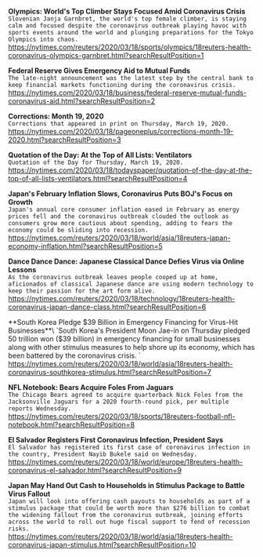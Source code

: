 **Olympics: World's Top Climber Stays Focused Amid Coronavirus Crisis**\
`Slovenian Janja Garnbret, the world's top female climber, is staying calm and focused despite the coronavirus outbreak playing havoc with sports events around the world and plunging preparations for the Tokyo Olympics into chaos.`\
https://nytimes.com/reuters/2020/03/18/sports/olympics/18reuters-health-coronavirus-olympics-garnbret.html?searchResultPosition=1

**Federal Reserve Gives Emergency Aid to Mutual Funds**\
`The late-night announcement was the latest step by the central bank to keep financial markets functioning during the coronavirus crisis.`\
https://nytimes.com/2020/03/18/business/federal-reserve-mutual-funds-coronavirus-aid.html?searchResultPosition=2

**Corrections: Month 19, 2020**\
`Corrections that appeared in print on Thursday, March 19, 2020.`\
https://nytimes.com/2020/03/18/pageoneplus/corrections-month-19-2020.html?searchResultPosition=3

**Quotation of the Day: At the Top of All Lists: Ventilators**\
`Quotation of the Day for Thursday, March 19, 2020.`\
https://nytimes.com/2020/03/18/todayspaper/quotation-of-the-day-at-the-top-of-all-lists-ventilators.html?searchResultPosition=4

**Japan's February Inflation Slows, Coronavirus Puts BOJ's Focus on Growth**\
`Japan's annual core consumer inflation eased in February as energy prices fell and the coronavirus outbreak clouded the outlook as consumers grow more cautious about spending, adding to fears the economy could be sliding into recession.`\
https://nytimes.com/reuters/2020/03/18/world/asia/18reuters-japan-economy-inflation.html?searchResultPosition=5

**Dance Dance Dance: Japanese Classical Dance Defies Virus via Online Lessons**\
`As the coronavirus outbreak leaves people cooped up at home, aficionados of classical Japanese dance are using modern technology to keep their passion for the art form alive. `\
https://nytimes.com/reuters/2020/03/18/technology/18reuters-health-coronavirus-japan-dance-class.html?searchResultPosition=6

**South Korea Pledge $39 Billion in Emergency Financing for Virus-Hit Businesses**\
`South Korea's President Moon Jae-in on Thursday pledged 50 trillion won ($39 billion) in emergency financing for small businesses along with other stimulus measures to help shore up its economy, which has been battered by the coronavirus crisis. `\
https://nytimes.com/reuters/2020/03/18/world/asia/18reuters-health-coronavirus-southkorea-stimulus.html?searchResultPosition=7

**NFL Notebook: Bears Acquire Foles From Jaguars**\
`The Chicago Bears agreed to acquire quarterback Nick Foles from the Jacksonville Jaguars for a 2020 fourth-round pick, per multiple reports Wednesday.`\
https://nytimes.com/reuters/2020/03/18/sports/18reuters-football-nfl-notebook.html?searchResultPosition=8

**El Salvador Registers First Coronavirus Infection, President Says**\
`El Salvador has registered its first case of coronavirus infection in the country, President Nayib Bukele said on Wednesday.`\
https://nytimes.com/reuters/2020/03/18/world/europe/18reuters-health-coronavirus-el-salvador.html?searchResultPosition=9

**Japan May Hand Out Cash to Households in Stimulus Package to Battle Virus Fallout**\
`Japan will look into offering cash payouts to households as part of a stimulus package that could be worth more than $276 billion to combat the widening fallout from the coronavirus outbreak, joining efforts across the world to roll out huge fiscal support to fend of recession risks.`\
https://nytimes.com/reuters/2020/03/18/world/asia/18reuters-health-coronavirus-japan-stimulus.html?searchResultPosition=10


